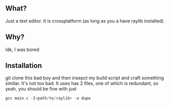 ## What?
Just a text editor. It is crossplatform (as long as you a have raylib installed).

## Why?
Idk, I was bored

## Installation
git clone this bad boy and then insepct my build script and craft something similar.
It's not too bad. It uses has 2 files, one of which is redundant, so yeah, you should
be fine with just 
``` C
gcc main.c -I<path/to/raylib> -o dupa
```
